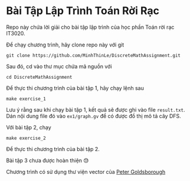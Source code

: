 # Bài Tập Lập Trình Toán Rời Rạc

Repo này chứa lời giải cho bài tập lập trình của học phần Toán rời rạc
IT3020.

Để chạy chương trình, hãy clone repo này với git

```
git clone https://github.com/MinhThinLe/DiscreteMathAssignment.git
```

Sau đó, cd vào thư mục chứa mã nguồn với

```
cd DiscreteMathAssignment
```

Để thực thi chương trình của bài tập 1, hãy chạy lệnh sau

```
make exercise_1
```

Lưu ý rằng sau khi chạy bài tập 1, kết quả sẽ được ghi vào file `result.txt`.  
Dán nội dung file đó vào `ex1/graph.gv` để có được đồ thị mô tả cây DFS.

Với bài tập 2, chạy

```
make exercise_2
```

Để thực thi chương trình của bài tập 2.

Bài tập 3 chưa được hoàn thiện 😓

Chương trình có sử dụng thư viện vector của [Peter Goldsborough](https://github.com/goldsborough/vector)
